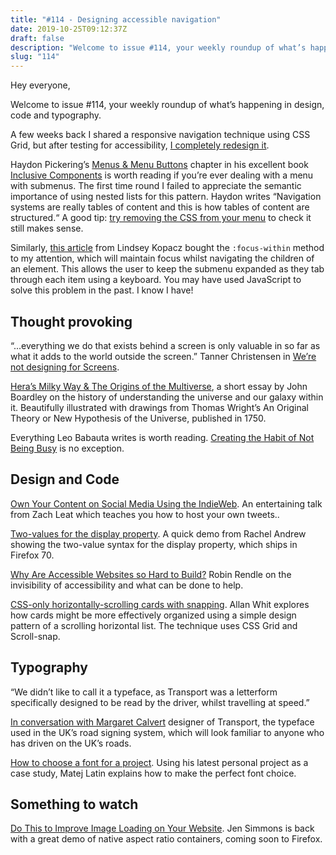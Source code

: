 ```yaml
---
title: "#114 - Designing accessible navigation"
date: 2019-10-25T09:12:37Z
draft: false
description: "Welcome to issue #114, your weekly roundup of what’s happening in design, code and typography."
slug: "114"
---
```


Hey everyone,

Welcome to issue #114, your weekly roundup of what’s happening in design, code and typography.

A few weeks back I shared a responsive navigation technique using CSS Grid, but after testing for accessibility, [I completely redesign it](https://codepen.io/harrycresswell/pen/MWWpOjP).

Haydon Pickering’s [Menus & Menu Buttons](https://inclusive-components.design/menus-menu-buttons/) chapter in his excellent book [Inclusive Components](https://inclusive-components.design/) is worth reading if you’re ever dealing with a menu with submenus. The first time round I failed to appreciate the semantic importance of using nested lists for this pattern. Haydon writes “Navigation systems are really tables of content and this is how tables of content are structured.“ A good tip: [try removing the CSS from your menu](https://codepen.io/harrycresswell/pen/QWWvvPp) to check it still makes sense.

Similarly, [this article](https://www.a11ywithlindsey.com/blog/create-accessible-dropdown-navigation-without-js) from Lindsey Kopacz bought the `:focus-within` method to my attention, which will maintain focus whilst navigating the children of an element. This allows the user to keep the submenu expanded as they tab through each item using a keyboard. You may have used JavaScript to solve this problem in the past. I know I have!

## Thought provoking

“...everything we do that exists behind a screen is only valuable in so far as what it adds to the world outside the screen.” Tanner Christensen in [We’re not designing for Screens](https://tannerchristensen.com/blog/2019/10/15/were-not-designing-for-screens).

[Hera’s Milky Way & The Origins of the Multiverse](https://ilovetypography.com/2019/10/22/mezzotint-milky-way-and-the-multiverse/), a short essay by John Boardley on the history of understanding the universe and our galaxy within it. Beautifully illustrated with drawings from Thomas Wright’s An Original Theory or New Hypothesis of the Universe, published in 1750.

Everything Leo Babauta writes is worth reading. [Creating the Habit of Not Being Busy](https://zenhabits.net/not-busy/) is no exception.

## Design and Code

[Own Your Content on Social Media Using the IndieWeb](https://www.zachleat.com/web/own-your-content/). An entertaining talk from Zach Leat which teaches you how to host your own tweets..

[Two-values for the display property](https://codepen.io/rachelandrew/pen/wvvgXVr?editors=1100). A quick demo from Rachel Andrew showing the two-value syntax for the display property, which ships in Firefox 70.

[Why Are Accessible Websites so Hard to Build?](https://css-tricks.com/why-are-accessible-websites-so-hard-to-build/) Robin Rendle on the invisibility of accessibility and what can be done to help.

[CSS-only horizontally-scrolling cards with snapping](https://dev.to/allanwhite/css-only-horizontally-scrolling-cards-with-snapping-pl0). Allan Whit explores how cards might be more effectively organized using a simple design pattern of a scrolling horizontal list. The technique uses CSS Grid and Scroll-snap.

## Typography

“We didn’t like to call it a typeface, as Transport was a letterform specifically designed to be read by the driver, whilst travelling at speed.”

[In conversation with Margaret Calvert](https://www.itsnicethat.com/features/margaret-calvert-in-conversation-graphic-design-081019) designer of Transport, the typeface used in the UK’s road signing system, which will look familiar to anyone who has driven on the UK’s roads.

[How to choose a font for a project](https://betterwebtype.com/articles/2019/10/20/how-to-choose-a-font-for-a-project/). Using his latest personal project as a case study, Matej Latin explains how to make the perfect font choice.

## Something to watch

[Do This to Improve Image Loading on Your Website](https://youtu.be/4-d_SoCHeWE). Jen Simmons is back with a great demo of native aspect ratio containers, coming soon to Firefox.
